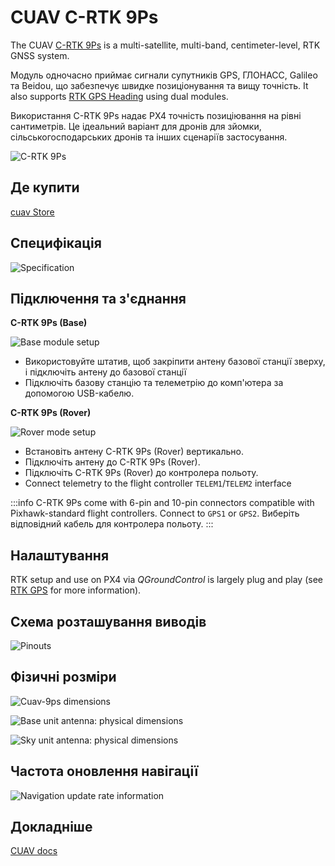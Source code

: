 # CUAV C-RTK 9Ps

The CUAV [C-RTK 9Ps](https://www.cuav.net/en/c_rtk_9ps/) is a multi-satellite, multi-band, centimeter-level, RTK GNSS system.

Модуль одночасно приймає сигнали супутників GPS, ГЛОНАСС, Galileo та Beidou, що забезпечує швидке позиціонування та вищу точність.
It also supports [RTK GPS Heading](../gps_compass/u-blox_f9p_heading.md) using dual modules.

Використання C-RTK 9Ps надає PX4 точність позиціювання на рівні сантиметрів.
Це ідеальний варіант для дронів для зйомки, сільськогосподарських дронів та інших сценаріїв застосування.

![C-RTK 9Ps](../../assets/hardware/gps/cuav_9ps/c-rtk9s.jpg)

## Де купити

[cuav Store](https://store.cuav.net/shop/c-rtk-9ps/)

## Специфікація

![Specification](../../assets/hardware/gps/cuav_9ps/c-rtk9s-specification.jpg)

## Підключення та з'єднання

**C-RTK 9Ps (Base)**

![Base module setup](../../assets/hardware/gps/cuav_9ps/c-rtk9ps_base.png)

- Використовуйте штатив, щоб закріпити антену базової станції зверху, і підключіть антену до базової станції
- Підключіть базову станцію та телеметрію до комп'ютера за допомогою USB-кабелю.

**C-RTK 9Ps (Rover)**

![Rover mode setup](../../assets/hardware/gps/cuav_9ps/c-rtk9ps-rover.png)

- Встановіть антену C-RTK 9Ps (Rover) вертикально.
- Підключіть антену до C-RTK 9Ps (Rover).
- Підключіть C-RTK 9Ps (Rover) до контролера польоту.
- Connect telemetry to the flight controller `TELEM1`/`TELEM2` interface

:::info
C-RTK 9Ps come with 6-pin and 10-pin connectors compatible with Pixhawk-standard flight controllers.
Connect to `GPS1` or `GPS2`.
Виберіть відповідний кабель для контролера польоту.
:::

## Налаштування

RTK setup and use on PX4 via _QGroundControl_ is largely plug and play (see [RTK GPS](../gps_compass/rtk_gps.md) for more information).

## Схема розташування виводів

![Pinouts](../../assets/hardware/gps/cuav_9ps/pinouts-en.jpg)

## Фізичні розміри

![Cuav-9ps dimensions](../../assets/hardware/gps/cuav_9ps/c-rtk9ps_dimensions.jpg)

![Base unit antenna: physical dimensions](../../assets/hardware/gps/cuav_9ps/c-rtk9ps_base_unit_antenna_dimensions.jpg)

![Sky unit antenna: physical dimensions](../../assets/hardware/gps/cuav_9ps/c-rtk9ps_sky_unit_antenna_dimensions.jpg)

## Частота оновлення навігації

![Navigation update rate information](../../assets/hardware/gps/cuav_9ps/nav-rate-en.png)

## Докладніше

[CUAV docs](https://doc.cuav.net/gps/c-rtk-series/en/c-rtk-9ps/)
